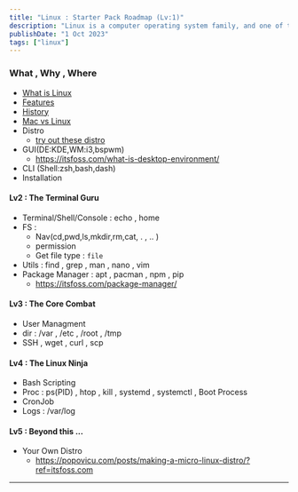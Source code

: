```yaml
---
title: "Linux : Starter Pack Roadmap (Lv:1)"
description: "Linux is a computer operating system family, and one of the most prominent examples of free software and open source development."
publishDate: "1 Oct 2023"
tags: ["linux"]
---
```




### What , Why , Where
- [What is Linux](https://itsfoss.com/what-is-linux/)
- [Features](https://itsfoss.com/linux-better-than-windows/)
- [History](https://linuxjourney.com/lesson/linux-history)
- [Mac vs Linux](https://itsfoss.com/mac-linux-difference/)
- Distro
	+ [try out these distro](https://itsfoss.com/best-linux-beginners/)
- GUI(DE:KDE,WM:i3,bspwm) 
	+ https://itsfoss.com/what-is-desktop-environment/
- CLI (Shell:zsh,bash,dash)
- Installation





#### Lv2 : The Terminal Guru
- Terminal/Shell/Console : echo , home
- FS : 
	+ Nav(cd,pwd,ls,mkdir,rm,cat, . , .. )
	+ permission
	+ Get file type : `file`
- Utils : find , grep , man , nano , vim
- Package Manager : apt , pacman , npm , pip
	+ https://itsfoss.com/package-manager/

#### Lv3 : The Core Combat
- User Managment
- dir : /var , /etc , /root , /tmp
- SSH , wget , curl , scp

#### Lv4 : The Linux Ninja
- Bash Scripting
- Proc : ps(PID) , htop , kill , systemd , systemctl , Boot Process 
- CronJob 
- Logs : /var/log

#### Lv5 : Beyond this ...
- Your Own Distro
	+ https://popovicu.com/posts/making-a-micro-linux-distro/?ref=itsfoss.com

---

